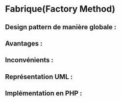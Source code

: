 # Fabrique(Factory Method)

## Design pattern de manière globale :

## Avantages :

## Inconvénients : 

## Représentation UML : 

## Implémentation en PHP :
